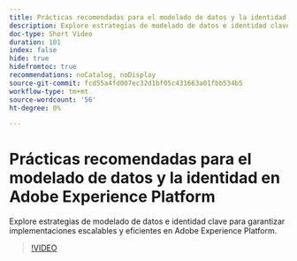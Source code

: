 ```yaml
---
title: Prácticas recomendadas para el modelado de datos y la identidad en Adobe Experience Platform
description: Explore estrategias de modelado de datos e identidad clave para garantizar implementaciones escalables y eficientes en Adobe Experience Platform.
doc-type: Short Video
duration: 101
index: false
hide: true
hidefromtoc: true
recommendations: noCatalog, noDisplay
source-git-commit: fcd55a4fd007ec32d1bf05c431663a01fbb534b5
workflow-type: tm+mt
source-wordcount: '56'
ht-degree: 0%

---
```



# Prácticas recomendadas para el modelado de datos y la identidad en Adobe Experience Platform

Explore estrategias de modelado de datos e identidad clave para garantizar implementaciones escalables y eficientes en Adobe Experience Platform.

<!-- 72_S655_3442541_100_best-practices-for-data-modeling-and-identity-in-adobe-experience-platform -->
>[!VIDEO](https://video.tv.adobe.com/v/3458310/?learn=on&enablevpops=true)
